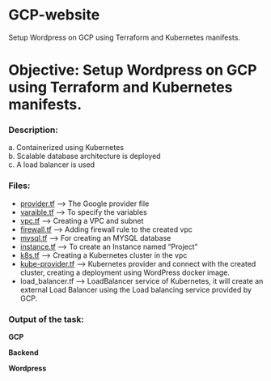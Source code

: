 # GCP-website
Setup Wordpress on GCP using Terraform and  Kubernetes manifests.

<h1 class="code-line" data-line-start=0 data-line-end=1 ><a id="Objective_Setup_Wordpress_on_GCP_using_Terraform_and_Kubernetes_manifests_0"></a>Objective: Setup Wordpress on GCP using Terraform and Kubernetes manifests.</h1>
<h3 class="code-line" data-line-start=2 data-line-end=3 ><a id="Description_2"></a>Description:</h3>
<p class="has-line-data" data-line-start="3" data-line-end="6">a. Containerized using Kubernetes<br>
b. Scalable database architecture is deployed<br>
c. A load balancer is used</p>
<h3 class="code-line" data-line-start=7 data-line-end=8 ><a id="Files_7"></a>Files:</h3>
<ul>
<li class="has-line-data" data-line-start="9" data-line-end="10"><a href="http://provider.tf">provider.tf</a> --&gt; The Google provider file</li>
<li class="has-line-data" data-line-start="10" data-line-end="11"><a href="http://varaible.tf">varaible.tf</a> --&gt; To specify the variables</li>
<li class="has-line-data" data-line-start="11" data-line-end="12"><a href="http://vpc.tf">vpc.tf</a> --&gt; Creating a VPC and subnet</li>
<li class="has-line-data" data-line-start="12" data-line-end="13"><a href="http://firewall.tf">firewall.tf</a> --&gt; Adding firewall rule to the created vpc</li>
<li class="has-line-data" data-line-start="13" data-line-end="14"><a href="http://mysql.tf">mysql.tf</a> --&gt; For creating an MYSQL database</li>
<li class="has-line-data" data-line-start="14" data-line-end="15"><a href="http://instance.tf">instance.tf</a> --&gt; To create an Instance named “Project”</li>
<li class="has-line-data" data-line-start="15" data-line-end="16"><a href="http://k8s.tf">k8s.tf</a> --&gt; Creating a Kubernetes cluster in the vpc</li>
<li class="has-line-data" data-line-start="16" data-line-end="17"><a href="http://kube-provider.tf">kube-provider.tf</a> --&gt; Kubernetes provider and connect with the created cluster, creating a deployment using WordPress docker image.</li>
<li class="has-line-data" data-line-start="17" data-line-end="18">load_balancer.tf --&gt; LoadBalancer service of Kubernetes, it will create an external Load Balancer using the Load balancing service provided by GCP.</li>
</ul>
<h3 class="code-line" data-line-start=20 data-line-end=21 ><a id="Output_of_the_task_20"></a>Output of the task:</h3>
<p class="has-line-data" data-line-start="22" data-line-end="23"><strong>GCP</strong></p>
<p class="has-line-data" data-line-start="24" data-line-end="25"><strong>Backend</strong></p>
<p class="has-line-data" data-line-start="26" data-line-end="27"><strong>Wordpress</strong></p>

